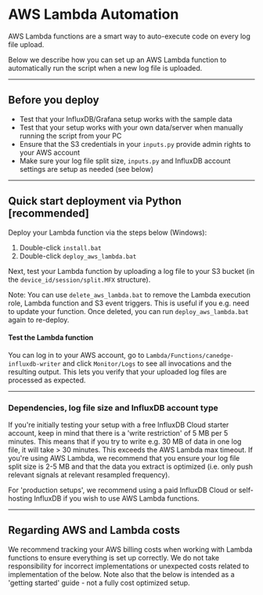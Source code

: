 # AWS Lambda Automation

AWS Lambda functions are a smart way to auto-execute code on every log file upload.

Below we describe how you can set up an AWS Lambda function to automatically run the script when a new log file is uploaded.

----

## Before you deploy

- Test that your InfluxDB/Grafana setup works with the sample data
- Test that your setup works with your own data/server when manually running the script from your PC
- Ensure that the S3 credentials in your `inputs.py` provide admin rights to your AWS account
- Make sure your log file split size, `inputs.py` and InfluxDB account settings are setup as needed (see below)

----

## Quick start deployment via Python [recommended]

Deploy your Lambda function via the steps below (Windows):

1. Double-click `install.bat`
2. Double-click `deploy_aws_lambda.bat` 

Next, test your Lambda function by uploading a log file to your S3 bucket (in the `device_id/session/split.MFX` structure).

Note: You can use `delete_aws_lambda.bat` to remove the Lambda execution role, Lambda function and S3 event triggers. This is useful if you e.g. need to update your function. Once deleted, you can run `deploy_aws_lambda.bat` again to re-deploy.


#### Test the Lambda function 
You can log in to your AWS account, go to `Lambda/Functions/canedge-influxdb-writer` and click `Monitor/Logs` to see all invocations and the resulting output. This lets you verify that your uploaded log files are processed as expected.

----

### Dependencies, log file size and InfluxDB account type
If you're initially testing your setup with a free InfluxDB Cloud starter account, keep in mind that there is a 'write restriction' of 5 MB per 5 minutes. This means that if you try to write e.g. 30 MB of data in one log file, it will take > 30 minutes. This exceeds the AWS Lambda max timeout. If you're using AWS Lambda, we recommend that you ensure your log file split size is 2-5 MB and that the data you extract is optimized (i.e. only push relevant signals at relevant resampled frequency).

For 'production setups', we recommend using a paid InfluxDB Cloud or self-hosting InfluxDB if you wish to use AWS Lambda functions.

----

## Regarding AWS and Lambda costs
We recommend tracking your AWS billing costs when working with Lambda functions to ensure everything is set up correctly. We do not take responsibility for incorrect implementations or unexpected costs related to implementation of the below. Note also that the below is intended as a 'getting started' guide - not a fully cost optimized setup.